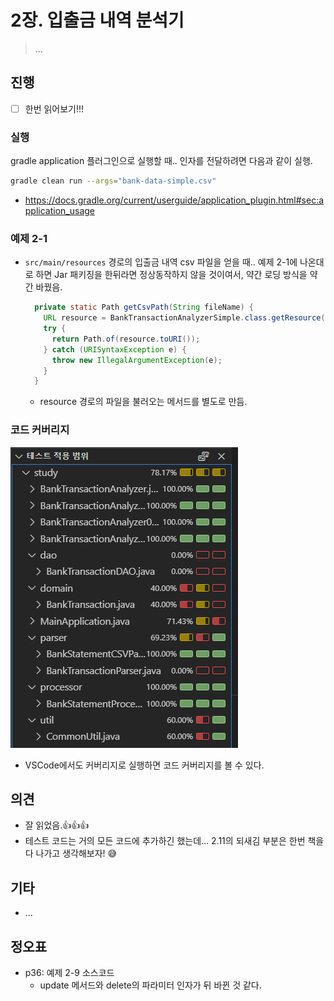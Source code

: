 # 2장. 입출금 내역 분석기

> ...



## 진행

* [ ] 한번 읽어보기!!!

### 실행

gradle application 플러그인으로 실행할 때.. 인자를 전달하려면 다음과 같이 실행.

```bash
gradle clean run --args="bank-data-simple.csv" 
```

* https://docs.gradle.org/current/userguide/application_plugin.html#sec:application_usage



### 예제 2-1

* `src/main/resources` 경로의 입출금 내역 csv 파일을 얻을 때.. 예제 2-1에 나온대로 하면 Jar 패키징을 한뒤라면 정상동작하지 않을 것이여서, 약간 로딩 방식을 약간 바꿨음.

  ```java
    private static Path getCsvPath(String fileName) {
      URL resource = BankTransactionAnalyzerSimple.class.getResource("/" + fileName);
      try {
        return Path.of(resource.toURI());
      } catch (URISyntaxException e) {
        throw new IllegalArgumentException(e);
      }
    }
  ```

  * resource 경로의 파일을 불러오는 메서드를 별도로 만듬.



### 코드 커버리지

![image-20240620021447976](doc-resources/image-20240620021447976.png)

* VSCode에서도 커버리지로 실행하면 코드 커버리지를 볼 수 있다.





## 의견

* 잘 읽었음.👍👍👍
* 테스트 코드는 거의 모든 코드에 추가하긴 했는데... 2.11의 되새김 부분은 한번 책을 다 나가고 생각해보자! 😅



## 기타

* ...



## 정오표

* p36: 예제 2-9 소스코드
  * update 메서드와 delete의 파라미터 인자가 뒤 바뀐 것 같다.